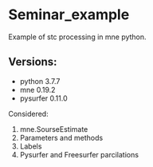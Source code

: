 # Seminar_example
Example of stc processing in mne python.

## Versions:
* python 3.7.7
* mne 0.19.2
* pysurfer 0.11.0

Considered:

1. mne.SourseEstimate
2. Parameters and methods
3. Labels
4. Pysurfer and Freesurfer parcilations
